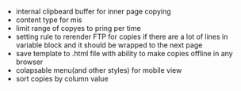 - internal clipbeard buffer for inner page copying
- content type for mis
- limit range of copyes to pring per time
- setting rule to rerender FTP for copies if there are a lot of lines in variable block and it should be wrapped to the next page
- save template to .html file with ability to make copies offline in any browser
- colapsable menu(and other styles) for mobile view
- sort copies by column value